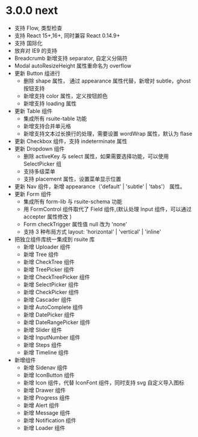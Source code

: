 # 3.0.0 next

* 支持 Flow, 类型检查
* 支持 React 15+,16+, 同时兼容 React 0.14.9+
* 支持 国际化
* 放弃对 IE9 的支持
* Breadcrumb 新增支持 separator, 自定义分隔符
* Modal autoResizeHeight 属性重命名为 overflow
* 更新 Button 组进行
  * 删除 shape 属性， 通过 appearance 属性代替，新增对 subtle，ghost 按钮支持
  * 新增支持 color 属性，定义按钮颜色
  * 新增支持 loading 属性
* 更新 Table 组件
  * 集成所有 rsuite-table 功能
  * 新增支持合并单元格
  * 新增支持文本过长换行的处理，需要设置 wordWrap 属性，默认为 flase
* 更新 Checkbox 组件，支持 indeterminate 属性
* 更新 Dropdown 组件
  * 删除 activeKey 与 select 属性，如果需要选择功能，可以使用 SelectPicker 组
  * 支持多级菜单
  * 支持 placement 属性，设置菜单显示位置
* 更新 Nav 组件，新增 appearance（'default' | 'subtle' | 'tabs'） 属性。
* 更新 Form 组件
  * 集成所有 form-lib 与 rsuite-schema 功能
  * 用 FormControl 组件取代了 Field 组件,(默认处理 Input 组件，可以通过 accepter 属性修改 )
  * Form checkTrigger 属性值 null 改为 'none'
  * 支持 3 种布局方式 layout: 'horizontal' | 'vertical' | 'inline'
* 把独立组件库统一集成到 rsuite 库
  * 新增 Uploader 组件
  * 新增 Tree 组件
  * 新增 CheckTree 组件
  * 新增 TreePicker 组件
  * 新增 CheckTreePicker 组件
  * 新增 SelectPicker 组件
  * 新增 CheckPicker 组件
  * 新增 Cascader 组件
  * 新增 AutoComplete 组件
  * 新增 DatePicker 组件
  * 新增 DateRangePicker 组件
  * 新增 Slider 组件
  * 新增 InputNumber 组件
  * 新增 Steps 组件
  * 新增 Timeline 组件
* 新增组件
  * 新增 Sidenav 组件
  * 新增 IconButton 组件
  * 新增 Icon 组件，代替 IconFont 组件，同时支持 svg 自定义导入图标
  * 新增 Drawer 组件
  * 新增 Progress 组件
  * 新增 Alert 组件
  * 新增 Message 组件
  * 新增 Notification 组件
  * 新增 Loader 组件
